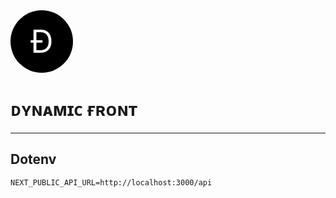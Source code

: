 <div style="background-color: black; border-radius: 50%; color: white; display: inline-block; font-size: 50px; text-align: center; width: 100px; height: 100px; line-height: 100px;">Đ</div>
<h1>ᴅʏɴᴀᴍɪᴄ ғʀᴏɴᴛ</h1>
<hr />

## Dotenv
```shell
NEXT_PUBLIC_API_URL=http://localhost:3000/api
```